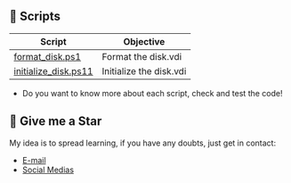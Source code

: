 ## 🧾 Scripts
| Script | Objective |
|---|---|
| [format_disk.ps1](/disks/format_disk.ps1) | Format the disk.vdi |
| [initialize_disk.ps11](/disks/initialize_disk.ps1) | Initialize the disk.vdi |

- Do you want to know more about each script, check and test the code!

## 🏅 Give me a Star
My idea is to spread learning, if you have any doubts, just get in contact: 
- [E-mail](lorenzouriel@gmail.com)
- [Social Medias](https://linktr.ee/lorenzo_uriel)